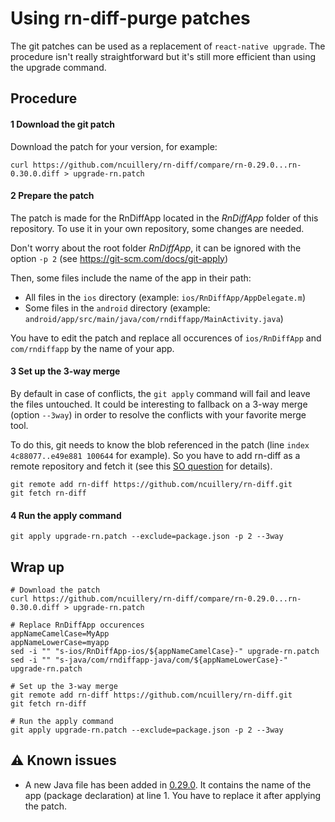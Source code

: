 # Using rn-diff-purge patches

The git patches can be used as a replacement of `react-native upgrade`. The procedure isn't really
straightforward but it's still more efficient than using the upgrade command.

## Procedure

#### 1 Download the git patch

Download the patch for your version, for example:

```shell
curl https://github.com/ncuillery/rn-diff/compare/rn-0.29.0...rn-0.30.0.diff > upgrade-rn.patch
```

#### 2 Prepare the patch

The patch is made for the RnDiffApp located in the *RnDiffApp* folder of this repository.
To use it in your own repository, some changes are needed.

Don't worry about the root folder *RnDiffApp*, it can be ignored with the option `-p 2`
(see https://git-scm.com/docs/git-apply)

Then, some files include the name of the app in their path:

- All files in the `ios` directory (example: `ios/RnDiffApp/AppDelegate.m`)
- Some files in the `android` directory (example:
`android/app/src/main/java/com/rndiffapp/MainActivity.java`)

You have to edit the patch and replace all occurences of `ios/RnDiffApp` and `com/rndiffapp`
by the name of your app.

#### 3 Set up the 3-way merge

By default in case of conflicts, the `git apply` command will fail and leave the files untouched.
It could be interesting to fallback on a 3-way merge (option `--3way`) in order to resolve the
conflicts with your favorite merge tool.

To do this, git needs to know the blob referenced in the patch
(line `index 4c88077..e49e881 100644` for example). So you have to add rn-diff as a remote
repository and fetch it (see this [SO question](http://stackoverflow.com/questions/33577383/git-apply-3way-error-repository-lacks-the-necessary-blob-to-fall-back-on-3-way)
for details).

```shell
git remote add rn-diff https://github.com/ncuillery/rn-diff.git
git fetch rn-diff
```

#### 4 Run the apply command
```shell
git apply upgrade-rn.patch --exclude=package.json -p 2 --3way
```


## Wrap up

```shell
# Download the patch
curl https://github.com/ncuillery/rn-diff/compare/rn-0.29.0...rn-0.30.0.diff > upgrade-rn.patch

# Replace RnDiffApp occurences
appNameCamelCase=MyApp
appNameLowerCase=myapp
sed -i "" "s-ios/RnDiffApp-ios/${appNameCamelCase}-" upgrade-rn.patch
sed -i "" "s-java/com/rndiffapp-java/com/${appNameLowerCase}-" upgrade-rn.patch

# Set up the 3-way merge
git remote add rn-diff https://github.com/ncuillery/rn-diff.git
git fetch rn-diff

# Run the apply command
git apply upgrade-rn.patch --exclude=package.json -p 2 --3way
```

## :warning: Known issues

- A new Java file has been added in [0.29.0](https://github.com/ncuillery/rn-diff/compare/rn-0.28.0...rn-0.29.0#diff-dc772a7e567909f837c8078e7db52a27R1).
It contains the name of the app (package declaration) at line 1. You have to replace
it after applying the patch.
